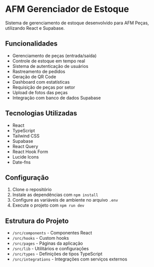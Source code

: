 # AFM Gerenciador de Estoque

Sistema de gerenciamento de estoque desenvolvido para AFM Peças, utilizando React e Supabase.

## Funcionalidades

- Gerenciamento de peças (entrada/saída)
- Controle de estoque em tempo real
- Sistema de autenticação de usuários
- Rastreamento de pedidos
- Geração de QR Code
- Dashboard com estatísticas
- Requisição de peças por setor
- Upload de fotos das peças
- Integração com banco de dados Supabase

## Tecnologias Utilizadas

- React
- TypeScript
- Tailwind CSS
- Supabase
- React Query
- React Hook Form
- Lucide Icons
- Date-fns

## Configuração

1. Clone o repositório
2. Instale as dependências com `npm install`
3. Configure as variáveis de ambiente no arquivo `.env`
4. Execute o projeto com `npm run dev`

## Estrutura do Projeto

- `/src/components` - Componentes React
- `/src/hooks` - Custom hooks
- `/src/pages` - Páginas da aplicação
- `/src/lib` - Utilitários e configurações
- `/src/types` - Definições de tipos TypeScript
- `/src/integrations` - Integrações com serviços externos
